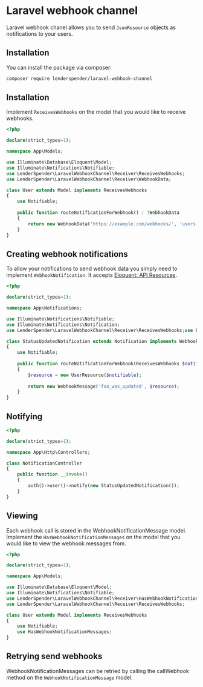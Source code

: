 # Laravel webhook channel
Laravel webhook chanel allows you to send `JsonResource` objects as notifications to your users.

## Installation

You can install the package via composer:
```bash
composer require lenderspender/laravel-webhook-channel
```

## Installation
Implement `ReceivesWebhooks` on the model that you would like to receive webhooks.

```php
<?php

declare(strict_types=1);

namespace App\Models;

use Illuminate\Database\Eloquent\Model;
use Illuminate\Notifications\Notifiable;
use LenderSpender\LaravelWebhookChannel\Receiver\ReceivesWebhooks;
use LenderSpender\LaravelWebhookChannel\Receiver\WebhookData;

class User extends Model implements ReceivesWebhooks
{
    use Notifiable;
    
    public function routeNotificationForWebhook() : ?WebhookData
    {
        return new WebhookData('https://example.com/webhooks/', 'users-webhook-secret');
    }
}
``` 

## Creating webhook notifications
To allow your notifications to send webhook data you simply need to implement `WebhookNotification`. It accepts [Eloquent: API Resources](https://laravel.com/docs/master/eloquent-resources).

```php
<?php

declare(strict_types=1);

namespace App\Notifications;

use Illuminate\Notifications\Notifiable;
use Illuminate\Notifications\Notification;
use LenderSpender\LaravelWebhookChannel\Receiver\ReceivesWebhooks;use LenderSpender\LaravelWebhookChannel\Receiver\WebhookMessage;use LenderSpender\LaravelWebhookChannel\WebhookNotification;

class StatusUpdatedNotification extends Notification implements WebhookNotification
{
    use Notifiable;
    
    public function routeNotificationForWebhook(ReceivesWebhooks $notifiable) : WebhookMessage
    {
        $resource = new UserResource($notifiable);
        
        return new WebhookMessage('foo_was_updated', $resource);
    }
}
```

## Notifying


```php
<?php

declare(strict_types=1);

namespace App\Http\Controllers;

class NotificationController
{
    public function __invoke()
    {
        auth()->user()->notify(new StatusUpdatedNotification());
    }
}
```

## Viewing

Each webhook call is stored in the WebhookNotificationMessage model. Implement the `HasWebhookNotificationMessages` on the model that you would like to view the webhook messages from.

```php
<?php

declare(strict_types=1);

namespace App\Models;

use Illuminate\Database\Eloquent\Model;
use Illuminate\Notifications\Notifiable;
use LenderSpender\LaravelWebhookChannel\Receiver\HasWebhookNotificationMessages;
use LenderSpender\LaravelWebhookChannel\Receiver\ReceivesWebhooks;

class User extends Model implements ReceivesWebhooks
{
    use Notifiable;
    use HasWebhookNotificationMessages;
}
``` 

## Retrying send webhooks
WebhookNotificationMessages can be retried by calling the callWebhook method on the `WebhookNotificationMessage` model.

